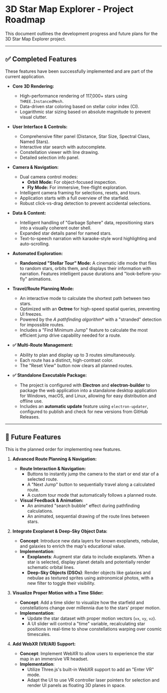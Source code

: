 # 3D Star Map Explorer - Project Roadmap

This document outlines the development progress and future plans for the 3D Star Map Explorer project.

---

## ✅ Completed Features

These features have been successfully implemented and are part of the current application.

- **Core 3D Rendering:**
  - High-performance rendering of 117,000+ stars using `THREE.InstancedMesh`.
  - Data-driven star coloring based on stellar color index (CI).
  - Logarithmic star sizing based on absolute magnitude to prevent visual clutter.

- **User Interface & Controls:**
  - Comprehensive filter panel (Distance, Star Size, Spectral Class, Named Stars).
  - Interactive star search with autocomplete.
  - Constellation viewer with line drawing.
  - Detailed selection info panel.

- **Camera & Navigation:**
  - Dual camera control modes:
    - **Orbit Mode:** For object-focused inspection.
    - **Fly Mode:** For immersive, free-flight exploration.
  - Intelligent camera framing for selections, resets, and tours.
  - Application starts with a full overview of the starfield.
  - Robust click-vs-drag detection to prevent accidental selections.

- **Data & Content:**
  - Intelligent handling of "Garbage Sphere" data, repositioning stars into a visually coherent outer shell.
  - Expanded star details panel for named stars.
  - Text-to-speech narration with karaoke-style word highlighting and auto-scrolling.

- **Automated Exploration:**
  - **Randomized "Stellar Tour" Mode:** A cinematic idle mode that flies to random stars, orbits them, and displays their information with narration. Features intelligent pause durations and "look-before-you-fly" animations.

- **Travel/Route Planning Mode:**
  - An interactive mode to calculate the shortest path between two stars.
  - Optimized with an **Octree** for high-speed spatial queries, preventing UI freezes.
  - Powered by the **A* pathfinding algorithm** with a "stranded" detection for impossible routes.
  - Includes a "Find Minimum Jump" feature to calculate the most efficient jump drive capability needed for a route.

- **✅ Multi-Route Management:**
  - Ability to plan and display up to 3 routes simultaneously.
  - Each route has a distinct, high-contrast color.
  - The "Reset View" button now clears all planned routes.

- **✅ Standalone Executable Package:**
  - The project is configured with **Electron** and **electron-builder** to package the web application into a standalone desktop application for Windows, macOS, and Linux, allowing for easy distribution and offline use.
  - Includes an **automatic update** feature using `electron-updater`, configured to publish and check for new versions from GitHub Releases.

---

## 🚀 Future Features

This is the planned order for implementing new features.

1.  **Advanced Route Planning & Navigation:**
    - **Route Interaction & Navigation:**
        - Buttons to instantly jump the camera to the start or end star of a selected route.
        - A "Next Jump" button to sequentially travel along a calculated route.
        - A custom tour mode that automatically follows a planned route.
    - **Visual Feedback & Animation:**
        - An animated "search bubble" effect during pathfinding calculations.
        - An animated, sequential drawing of the route lines between stars.

2.  **Integrate Exoplanet & Deep-Sky Object Data:**
    - **Concept**: Introduce new data layers for known exoplanets, nebulae, and galaxies to enrich the map's educational value.
    - **Implementation**:
        - **Exoplanets**: Augment star data to include exoplanets. When a star is selected, display planet details and potentially render schematic orbital lines.
        - **Deep-Sky Objects (DSOs)**: Render objects like galaxies and nebulae as textured sprites using astronomical photos, with a new filter to toggle their visibility.

3.  **Visualize Proper Motion with a Time Slider:**
    - **Concept**: Add a time slider to visualize how the starfield and constellations change over millennia due to the stars' proper motion.
    - **Implementation**:
        - Update the star dataset with proper motion vectors (`vx`, `vy`, `vz`).
        - A UI slider will control a "time" variable, recalculating star positions in real-time to show constellations warping over cosmic timescales.

4.  **Add WebXR (VR/AR) Support:**
    - **Concept**: Implement WebXR to allow users to experience the star map in an immersive VR headset.
    - **Implementation**:
        - Utilize Three.js's built-in WebXR support to add an "Enter VR" mode.
        - Adapt the UI to use VR controller laser pointers for selection and render UI panels as floating 3D planes in space.